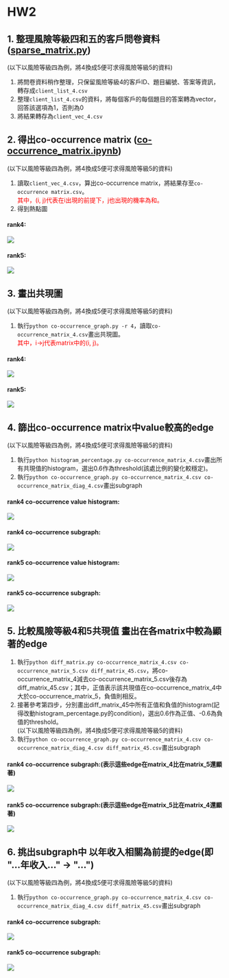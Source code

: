 # HW2
## 1. 整理風險等級四和五的客戶問卷資料 ([sparse_matrix.py](https://github.com/joe0123/Fintech-Text_Mining_and_Machine_Learning/blob/master/HW2/sparse_matrix.py))
(以下以風險等級四為例，將4換成5便可求得風險等級5的資料)  
1. 將問卷資料稍作整理，只保留風險等級4的客戶ID、題目編號、答案等資訊，轉存成`client_list_4.csv`
2. 整理`client_list_4.csv`的資料，將每個客戶的每個題目的答案轉為vector，回答該選項為1，否則為0
3. 將結果轉存為`client_vec_4.csv`

## 2. 得出co-occurrence matrix ([co-occurrence_matrix.ipynb](https://github.com/joe0123/Fintech-Text_Mining_and_Machine_Learning/blob/master/HW2/co-occurrence_matrix.ipynb))
(以下以風險等級四為例，將4換成5便可求得風險等級5的資料)  
1. 讀取`client_vec_4.csv`，算出co-occurrence matrix，將結果存至`co-occurrence matrix.csv`。  
<font color=red>其中，(i, j)代表在i出現的前提下，j也出現的機率為和。</font>
2. 得到熱點圖  


#### rank4:  
![](https://github.com/joe0123/Fintech-Text_Mining_and_Machine_Learning/blob/master/HW2/heatmap_output_4.png)
#### rank5:
![](https://github.com/joe0123/Fintech-Text_Mining_and_Machine_Learning/blob/master/HW2/heatmap_output_5.png)

## 3. 畫出共現圖
(以下以風險等級四為例，將4換成5便可求得風險等級5的資料)  
1. 執行`python co-occurrence_graph.py -r 4`，讀取`co-occurrence_matrix_4.csv`畫出共現圖。  
<font color=red>其中，i->j代表matrix中的(i, j)。</font>
#### rank4:  
![](https://github.com/joe0123/Fintech-Text_Mining_and_Machine_Learning/blob/master/HW2/graph_4.png)
#### rank5:  
![](https://github.com/joe0123/Fintech-Text_Mining_and_Machine_Learning/blob/master/HW2/graph_5.png)

## 4. 篩出co-occurrence matrix中value較高的edge   
(以下以風險等級四為例，將4換成5便可求得風險等級5的資料)  
1. 執行`python histogram_percentage.py co-occurrence_matrix_4.csv`畫出所有共現值的histogram，選出0.6作為threshold(該處比例的變化較穩定)。  
2. 執行`python co-occurrence_graph.py co-occurrence_matrix_4.csv co-occurrence_matrix_diag_4.csv`畫出subgraph  

#### rank4 co-occurrence value histogram:
![](https://github.com/joe0123/Fintech-Text_Mining_and_Machine_Learning/blob/master/HW2/histogram_4.png)
#### rank4 co-occurrence subgraph:  
![](https://github.com/joe0123/Fintech-Text_Mining_and_Machine_Learning/blob/master/HW2/graph_4_60.png)
#### rank5 co-occurrence value histogram:
![](https://github.com/joe0123/Fintech-Text_Mining_and_Machine_Learning/blob/master/HW2/histogram_5.png)
#### rank5 co-occurrence subgraph:  
![](https://github.com/joe0123/Fintech-Text_Mining_and_Machine_Learning/blob/master/HW2/graph_5_60.png)

## 5. 比較風險等級4和5共現值 畫出在各matrix中較為顯著的edge
1. 執行`python diff_matrix.py co-occurrence_matrix_4.csv co-occurrence_matrix_5.csv diff_matrix_45.csv`，將co-occurrence_matrix_4減去co-occurrence_matrix_5.csv後存為diff_matrix_45.csv；其中，正值表示該共現值在co-occurrence_matrix_4中大於co-occurrence_matrix_5，負值則相反。  
2. 接著參考第四步，分別畫出diff_matrix_45中所有正值和負值的histogram(記得改動histogram_percentage.py的condition)，選出0.6作為正值、-0.6為負值的threshold。  
(以下以風險等級四為例，將4換成5便可求得風險等級5的資料)  
3. 執行`python co-occurrence_graph.py co-occurrence_matrix_4.csv co-occurrence_matrix_diag_4.csv diff_matrix_45.csv`畫出subgraph  

#### rank4 co-occurrence subgraph:(表示這些edge在matrix_4比在matrix_5還顯著)  
![](https://github.com/joe0123/Fintech-Text_Mining_and_Machine_Learning/blob/master/HW2/graph_diff4.png)
#### rank5 co-occurrence subgraph:(表示這些edge在matrix_5比在matrix_4還顯著)  
![](https://github.com/joe0123/Fintech-Text_Mining_and_Machine_Learning/blob/master/HW2/graph_diff5.png)

## 6. 挑出subgraph中 以年收入相關為前提的edge(即 "...年收入..." -> "...")
(以下以風險等級四為例，將4換成5便可求得風險等級5的資料)  
1. 執行`python co-occurrence_graph.py co-occurrence_matrix_4.csv co-occurrence_matrix_diag_4.csv diff_matrix_45.csv`畫出subgraph  

#### rank4 co-occurrence subgraph:  
![](https://github.com/joe0123/Fintech-Text_Mining_and_Machine_Learning/blob/master/HW2/graph_income4.png)
#### rank5 co-occurrence subgraph:  
![](https://github.com/joe0123/Fintech-Text_Mining_and_Machine_Learning/blob/master/HW2/graph_income5.png)
